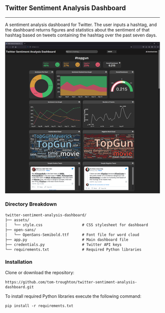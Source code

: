 ## Twitter Sentiment Analysis Dashboard
***
A sentiment analysis dashboard for Twitter. The user inputs a hashtag, and the dashboard returns figures and statistics about the sentiment of that hashtag based on tweets containing the hashtag over the past seven days.

![alt text](dashboard_image.png "Dashboard Image")


### Directory Breakdown
```
twitter-sentiment-analysis-dashboard/
├── assets/
│   └── style.css                  # CSS stylesheet for dashboard
├── open-sans/
│   └── OpenSans-Semibold.ttf      # Font file for word cloud
├── app.py                         # Main dashboard file
├── credentials.py                 # Twitter API keys
└── requirements.txt               # Required Python libraries
```

### Installation
Clone or download the repository:
```
https://github.com/tom-troughton/twitter-sentiment-analysis-dashboard.git
```

To install required Python libraries execute the following command:
```
pip install -r requirements.txt
```
